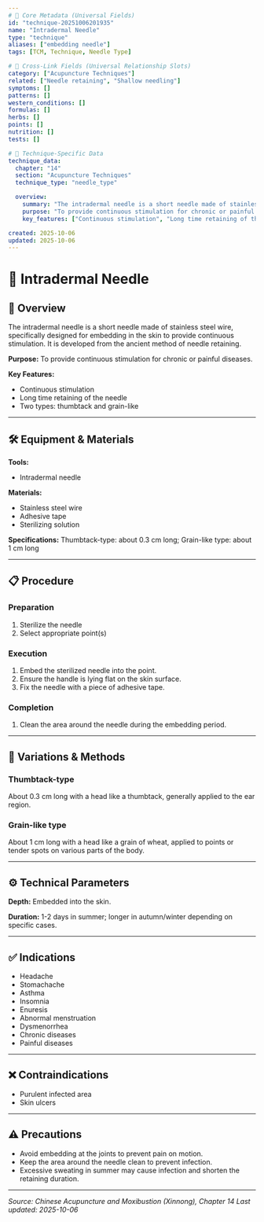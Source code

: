 ```yaml
---
# 🔹 Core Metadata (Universal Fields)
id: "technique-20251006201935"
name: "Intradermal Needle"
type: "technique"
aliases: ["embedding needle"]
tags: [TCM, Technique, Needle Type]

# 🔹 Cross-Link Fields (Universal Relationship Slots)
category: ["Acupuncture Techniques"]
related: ["Needle retaining", "Shallow needling"]
symptoms: []
patterns: []
western_conditions: []
formulas: []
herbs: []
points: []
nutrition: []
tests: []

# 🔹 Technique-Specific Data
technique_data:
  chapter: "14"
  section: "Acupuncture Techniques"
  technique_type: "needle_type"

  overview:
    summary: "The intradermal needle is a short needle made of stainless steel wire, specifically designed for embedding in the skin to provide continuous stimulation. It is developed from the ancient method of needle retaining."
    purpose: "To provide continuous stimulation for chronic or painful diseases."
    key_features: ["Continuous stimulation", "Long time retaining of the needle", "Two types: thumbtack and grain-like"]

created: 2025-10-06
updated: 2025-10-06
---
```


# 🔧 Intradermal Needle

## 📖 Overview

The intradermal needle is a short needle made of stainless steel wire, specifically designed for embedding in the skin to provide continuous stimulation. It is developed from the ancient method of needle retaining.

**Purpose:** To provide continuous stimulation for chronic or painful diseases.

**Key Features:**
- Continuous stimulation
- Long time retaining of the needle
- Two types: thumbtack and grain-like

---

## 🛠️ Equipment & Materials

**Tools:**
- Intradermal needle

**Materials:**
- Stainless steel wire
- Adhesive tape
- Sterilizing solution

**Specifications:** Thumbtack-type: about 0.3 cm long; Grain-like type: about 1 cm long

---

## 📋 Procedure

### Preparation

1. Sterilize the needle
2. Select appropriate point(s)

### Execution

1. Embed the sterilized needle into the point.
2. Ensure the handle is lying flat on the skin surface.
3. Fix the needle with a piece of adhesive tape.

### Completion

1. Clean the area around the needle during the embedding period.

---

## 🎯 Variations & Methods

### Thumbtack-type

About 0.3 cm long with a head like a thumbtack, generally applied to the ear region.

### Grain-like type

About 1 cm long with a head like a grain of wheat, applied to points or tender spots on various parts of the body.

---

## ⚙️ Technical Parameters

**Depth:** Embedded into the skin.

**Duration:** 1-2 days in summer; longer in autumn/winter depending on specific cases.

---

## ✅ Indications

- Headache
- Stomachache
- Asthma
- Insomnia
- Enuresis
- Abnormal menstruation
- Dysmenorrhea
- Chronic diseases
- Painful diseases

---

## ❌ Contraindications

- Purulent infected area
- Skin ulcers

---

## ⚠️ Precautions

- Avoid embedding at the joints to prevent pain on motion.
- Keep the area around the needle clean to prevent infection.
- Excessive sweating in summer may cause infection and shorten the retaining duration.

---


*Source: Chinese Acupuncture and Moxibustion (Xinnong), Chapter 14*
*Last updated: 2025-10-06*
